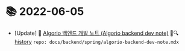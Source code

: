 # 📚 2022-06-05
- [Update] 📙 [Algorio 백엔드 개발 노트 (Algorio backend dev note)](https://til.qriositylog.com/featured/backend/spring/algorio-backend-dev-note) 📃🔍 [history](https://github.com/Queue-ri/TIL/commits/main/docs/backend/spring/algorio-backend-dev-note.mdx?since=2022-06-05T00:00:00Z&until=2022-06-05T23:59:59Z) `repo: docs/backend/spring/algorio-backend-dev-note.mdx`